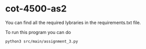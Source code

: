 # cot-4500-as2
You can find all the required lybraries in the requirements.txt file.

To run this program you can do

```
python3 src/main/assignment_3.py
```
